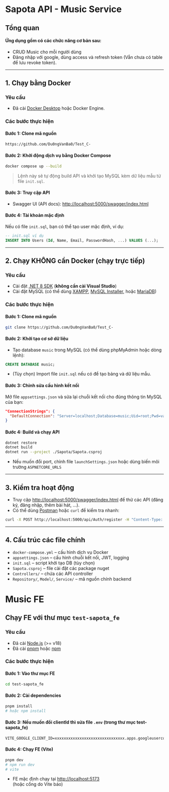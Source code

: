 # Sapota API - Music Service

## Tổng quan

#### Ứng dụng gồm có các chức năng cơ bản sau:
- CRUD Music cho mỗi người dùng
- Đăng nhập với google, dùng access và refresh token (Vẫn chưa có table để lưu revoke token).

---

## 1. Chạy bằng Docker

### Yêu cầu

- Đã cài [Docker Desktop](https://www.docker.com/products/docker-desktop/) hoặc Docker Engine.

### Các bước thực hiện

#### **Bước 1:** Clone mã nguồn

```sh
https://github.com/Du0ngVanBa0/Test_C-
```

#### **Bước 2:** Khởi động dịch vụ bằng Docker Compose

```sh
docker compose up --build
```

> Lệnh này sẽ tự động build API và khởi tạo MySQL kèm dữ liệu mẫu từ file `init.sql`.

#### **Bước 3:** Truy cập API

- Swagger UI (API docs): [http://localhost:5000/swagger/index.html](http://localhost:5000/swagger/index.html)

#### **Bước 4:** Tài khoản mặc định

Nếu có file `init.sql`, bạn có thể tạo user mặc định, ví dụ:

```sql
-- init.sql ví dụ
INSERT INTO Users (Id, Name, Email, PasswordHash, ...) VALUES (...);
```

---

## 2. Chạy **KHÔNG cần Docker** (chạy trực tiếp)

### Yêu cầu

- Cài đặt [.NET 8 SDK](https://dotnet.microsoft.com/en-us/download/dotnet/8.0) (**không cần cài Visual Studio**)
- Cài đặt MySQL (có thể dùng [XAMPP](https://www.apachefriends.org/download.html), [MySQL Installer](https://dev.mysql.com/downloads/installer/), hoặc [MariaDB](https://mariadb.org/download/))

### Các bước thực hiện

#### **Bước 1:** Clone mã nguồn

```sh
git clone https://github.com/Du0ngVanBa0/Test_C-
```

#### **Bước 2:** Khởi tạo cơ sở dữ liệu

- Tạo database `music` trong MySQL (có thể dùng phpMyAdmin hoặc dòng lệnh):

```sql
CREATE DATABASE music;
```

- (Tùy chọn) Import file `init.sql` nếu có để tạo bảng và dữ liệu mẫu.

#### **Bước 3:** Chỉnh sửa cấu hình kết nối

Mở file `appsettings.json` và sửa lại chuỗi kết nối cho đúng thông tin MySQL của bạn:

```json
"ConnectionStrings": {
  "DefaultConnection": "Server=localhost;Database=music;Uid=root;Pwd=vanbao123;"
}
```

#### **Bước 4:** Build và chạy API

```sh
dotnet restore
dotnet build
dotnet run --project ./Sapota/Sapota.csproj
```

- Nếu muốn đổi port, chỉnh file `launchSettings.json` hoặc dùng biến môi trường `ASPNETCORE_URLS`

---

## 3. Kiểm tra hoạt động

- Truy cập [http://localhost:5000/swagger/index.html](http://localhost:5000/swagger/index.html) để thử các API (đăng ký, đăng nhập, thêm bài hát, ...).
- Có thể dùng [Postman](https://www.postman.com/downloads/) hoặc `curl` để kiểm tra nhanh:

```sh
curl -X POST http://localhost:5000/api/Auth/register -H "Content-Type: application/json" -d '{"name":"TestUser","email":"test@gmail.com","password":"123456"}'
```

---

## 4. Cấu trúc các file chính

- `docker-compose.yml` – cấu hình dịch vụ Docker
- `appsettings.json` – cấu hình chuỗi kết nối, JWT, logging
- `init.sql` – script khởi tạo DB (tùy chọn)
- `Sapota.csproj` – file cài đặt các package nuget
- `Controllers/` – chứa các API controller
- `Repository/`, `Model/`, `Service/` – mã nguồn chính backend

# Music FE
## Chạy FE với thư mục `test-sapota_fe`

### Yêu cầu

- Đã cài [Node.js](https://nodejs.org/en/download/) (>= v18)
- Đã cài [pnpm](https://pnpm.io/installation) hoặc [npm](https://docs.npmjs.com/downloading-and-installing-node-js-and-npm)


### Các bước thực hiện

#### **Bước 1:** Vào thư mục FE

```sh
cd test-sapota_fe
```

#### **Bước 2:** Cài dependencies

```sh
pnpm install
# hoặc npm install
```

#### **Bước 3:** Nếu muốn đổi clientId thì sửa file `.env` (trong thư mục test-sapota_fe)

```env
VITE_GOOGLE_CLIENT_ID=xxxxxxxxxxxxxxxxxxxxxxxxxxxxxxx.apps.googleusercontent.com
```

#### **Bước 4:** Chạy FE (Vite)

```sh
pnpm dev
# npm run dev
# vite
```

- FE mặc định chạy tại [http://localhost:5173](http://localhost:5173)  
  (hoặc cổng do Vite báo)

